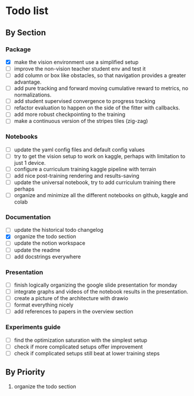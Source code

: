 # Todo list

## By Section

### Package
- [X] make the vision environment use a simplified setup
- [ ] improve the non-vision teacher student env and test it
- [ ] add column or box like obstacles, so that navigation provides a greater advantage.
- [ ] add pure tracking and forward moving cumulative reward to metrics, no normalizations.
- [ ] add student supervised convergence to progress tracking
- [ ] refactor evaluation to happen on the side of the fitter with callbacks.
- [ ] add more robust checkpointing to the training
- [ ] make a continuous version of the stripes tiles (zig-zag)

### Notebooks
- [ ] update the yaml config files and default config values
- [ ] try to get the vision setup to work on kaggle, perhaps with limitation to just 1 device.
- [ ] configure a curriculum training kaggle pipeline with terrain
- [ ] add nice post-training rendering and results-saving
- [ ] update the universal notebook, try to add curriculum training there perhaps
- [ ] organize and minimize all the different notebooks on github, kaggle and colab

### Documentation
- [ ] update the historical todo changelog
- [X] organize the todo section
- [ ] update the notion workspace
- [ ] update the readme
- [ ] add docstrings everywhere

###  Presentation
- [ ] finish logically organizing the google slide presentation for monday
- [ ] integrate graphs and videos of the notebook results in the presentation.
- [ ] create a picture of the architecture with drawio
- [ ] format everything nicely
- [ ] add references to papers in the overview section

### Experiments guide

- [ ] find the optimization saturation with the simplest setup
- [ ] check if more complicated setups offer improvement
- [ ] check if complicated setups still beat at lower training steps

## By Priority

1. organize the todo section